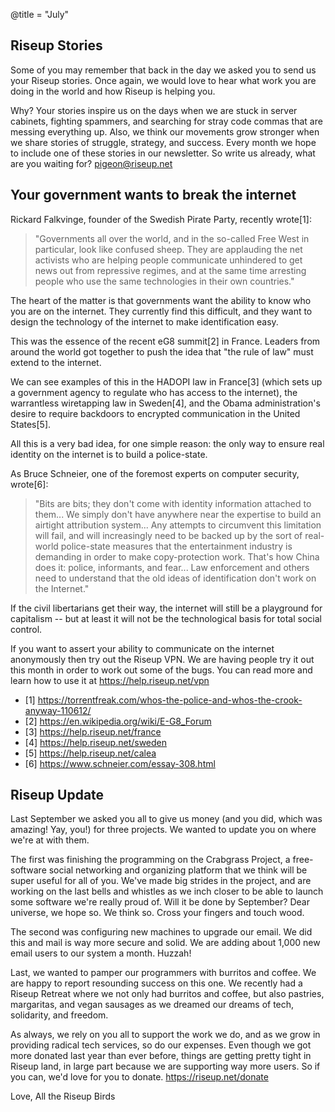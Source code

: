 @title = "July"

## Riseup Stories

Some of you may remember that back in the day we asked you to send us your Riseup stories. Once again, we would love to hear what work you are doing in the world and how Riseup is helping you.

Why? Your stories inspire us on the days when we are stuck in server cabinets, fighting spammers, and searching for stray code commas that are messing everything up. Also, we think our movements grow stronger when we share stories of struggle, strategy, and success. Every month we hope to include one of these stories in our newsletter. So write us already, what are you waiting for? pigeon@riseup.net

## Your government wants to break the internet

Rickard Falkvinge, founder of the Swedish Pirate Party, recently wrote\[1\]:

> "Governments all over the world, and in the so-called Free West in particular, look like confused sheep. They are applauding the net activists who are helping people communicate unhindered to get news out from repressive regimes, and at the same time arresting people who use the same technologies in their own countries."

The heart of the matter is that governments want the ability to know who you are on the internet. They currently find this difficult, and they want to design the technology of the internet to make identification easy.

This was the essence of the recent eG8 summit\[2\] in France. Leaders from around the world got together to push the idea that "the rule of law" must extend to the internet.

We can see examples of this in the HADOPI law in France\[3\] (which sets up a government agency to regulate who has access to the internet), the warrantless wiretapping law in Sweden\[4\], and the Obama administration's desire to require backdoors to encrypted communication in the United States\[5\].

All this is a very bad idea, for one simple reason: the only way to ensure real identity on the internet is to build a police-state.

As Bruce Schneier, one of the foremost experts on computer security, wrote\[6\]:

> "Bits are bits; they don't come with identity information attached to them... We simply don't have anywhere near the expertise to build an airtight attribution system... Any attempts to circumvent this limitation will fail, and will increasingly need to be backed up by the sort of real-world police-state measures that the entertainment industry is demanding in order to make copy-protection work. That's how China does it: police, informants, and fear... Law enforcement and others need to understand that the old ideas of identification don't work on the Internet."

If the civil libertarians get their way, the internet will still be a playground for capitalism -- but at least it will not be the technological basis for total social control.

If you want to assert your ability to communicate on the internet anonymously then try out the Riseup VPN. We are having people try it out this month in order to work out some of the bugs. You can read more and learn how to use it at https://help.riseup.net/vpn

* \[1\] https://torrentfreak.com/whos-the-police-and-whos-the-crook-anyway-110612/
* \[2\] https://en.wikipedia.org/wiki/E-G8_Forum
* \[3\] https://help.riseup.net/france
* \[4\] https://help.riseup.net/sweden
* \[5\] https://help.riseup.net/calea
* \[6\] https://www.schneier.com/essay-308.html

## Riseup Update

Last September we asked you all to give us money (and you did, which was amazing! Yay, you!) for three projects. We wanted to update you on where we're at with them.

The first was finishing the programming on the Crabgrass Project, a free-software social networking and organizing platform that we think will be super useful for all of you. We've made big strides in the project, and are working on the last bells and whistles as we inch closer to be able to launch some software we're really proud of. Will it be done by September? Dear universe, we hope so. We think so. Cross your fingers and touch wood.

The second was configuring new machines to upgrade our email. We did this and mail is way more secure and solid. We are adding about 1,000 new email users to our system a month. Huzzah!

Last, we wanted to pamper our programmers with burritos and coffee. We are happy to report resounding success on this one. We recently had a Riseup Retreat where we not only had burritos and coffee, but also pastries, margaritas, and vegan sausages as we dreamed our dreams of tech, solidarity, and freedom.

As always, we rely on you all to support the work we do, and as we grow in providing radical tech services, so do our expenses. Even though we got more donated last year than ever before, things are getting pretty tight in Riseup land, in large part because we are supporting way more users. So if you can, we'd love for you to donate. https://riseup.net/donate

Love,
All the Riseup Birds
